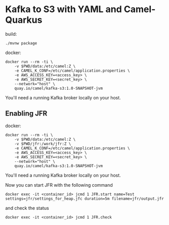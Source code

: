 # Kafka to S3 with YAML and Camel-Quarkus

build:
```shell script
./mvnw package
```

docker:
```shell script
docker run --rm -ti \
    -v $PWD/data:/etc/camel:Z \
    -e CAMEL_K_CONF=/etc/camel/application.properties \
    -e AWS_ACCESS_KEY=<access_key> \
    -e AWS_SECRET_KEY=<secret_key> \
    --network="host" \
    quay.io/camel/kafka-s3:1.0-SNAPSHOT-jvm
```

You'll need a running Kafka broker locally on your host.

## Enabling JFR 

docker:
```shell script
docker run --rm -ti \
    -v $PWD/data:/etc/camel:Z \
    -v $PWD/jfr:/work/jfr:Z \
    -e CAMEL_K_CONF=/etc/camel/application.properties \
    -e AWS_ACCESS_KEY=<access_key> \
    -e AWS_SECRET_KEY=<secret_key> \
    --network="host" \
    quay.io/camel/kafka-s3:1.0-SNAPSHOT-jvm
```

You'll need a running Kafka broker locally on your host.

Now you can start JFR with the following command

```
docker exec -it <container_id> jcmd 1 JFR.start name=Test settings=jfr/settings_for_heap.jfc duration=5m filename=jfr/output.jfr
```

and check the status

```
docker exec -it <container_id> jcmd 1 JFR.check
```

